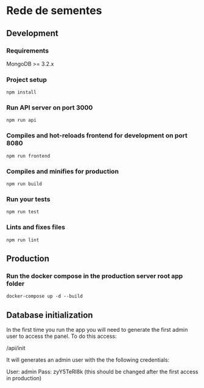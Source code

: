 # Rede de sementes

## Development

### Requirements

MongoDB >= 3.2.x

### Project setup
```
npm install
```
### Run API server on port 3000
```
npm run api
```
### Compiles and hot-reloads frontend for development on port 8080
```
npm run frontend
```

### Compiles and minifies for production
```
npm run build
```

### Run your tests
```
npm run test
```

### Lints and fixes files
```
npm run lint
```

## Production

### Run the docker compose in the production server root app folder
```
docker-compose up -d --build
```

## Database initialization

In the first time you run the app you will need to generate the first admin user to access the panel. To do this access:

/api/init

It will generates an admin user with the the following credentials:

User: admin
Pass: zyY5TeRl8k (this should be changed after the first access in production)
